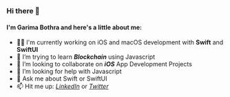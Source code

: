 ### Hi there 👋

<!--
**garima94921/garima94921** is a ✨ _special_ ✨ repository because its `README.md` (this file) appears on your GitHub profile.

Here are some ideas to get you started:
-->

#### I'm Garima Bothra and here's a little about me:

* 👩‍💻 I'm currently working on iOS and macOS development with **Swift** and **SwiftUI**
* 🌱 I’m trying to learn ***Blockchain*** using Javascript
* 👯 I’m looking to collaborate on ***iOS*** App Development Projects
* 🤔 I’m looking for help with Javascript
* 💬 Ask me about Swift or SwiftUI
* 📫 Hit me up: [*LinkedIn*](https://www.linkedin.com/in/garima-bothra/) or [*Twitter*](https://twitter.com/GarimaBothra3)

